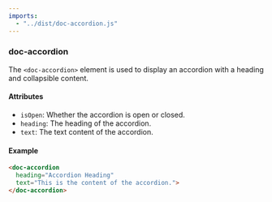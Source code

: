 ```yaml
---
imports:
  - "../dist/doc-accordion.js"
---
```


### doc-accordion

The `<doc-accordion>` element is used to display an accordion with a heading and collapsible content.

#### Attributes

- `isOpen`: Whether the accordion is open or closed.
- `heading`: The heading of the accordion.
- `text`: The text content of the accordion.

#### Example

```html
<doc-accordion 
  heading="Accordion Heading" 
  text="This is the content of the accordion.">
</doc-accordion>
```

<doc-accordion 
  heading="Accordion Heading" 
  text="This is the content of the accordion.">
</doc-accordion>

